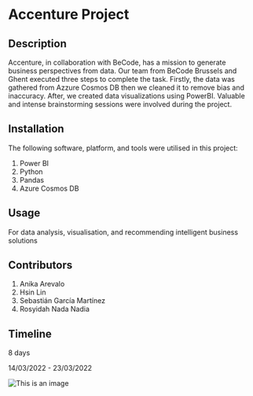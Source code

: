 # Accenture Project



## Description

Accenture, in collaboration with BeCode, has a mission to generate business perspectives from data. Our team from BeCode Brussels and Ghent executed three steps to complete the task. Firstly, the data was gathered from Azzure Cosmos DB then we cleaned it to remove bias and inaccuracy. After, we created data visualizations using PowerBI. Valuable and intense brainstorming sessions were involved during the project.

## Installation

The following software, platform, and tools were utilised in this project:

1. Power BI
2. Python
3. Pandas
4. Azure Cosmos DB

## Usage 

For data analysis, visualisation, and recommending intelligent business solutions

## Contributors

1. Anika Arevalo
2. Hsin Lin
3. Sebastián García Martínez
4. Rosyidah Nada Nadia

## Timeline

8 days 

14/03/2022 - 23/03/2022


![This is an image](https://github.com/hsinhandev/accenture_power_bi/blob/3d6c361e51f21822b012feffff7e4431579b201c/Team%203%20FTW.jpg)
